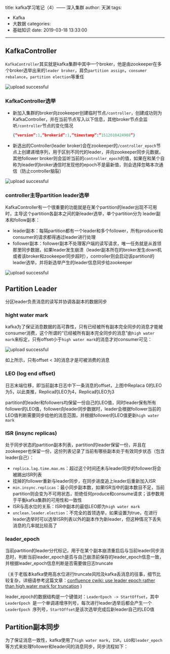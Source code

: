 title: kafka学习笔记（4）—— 深入集群
author: 天渊
tags:
  - Kafka
  - 大数据
categories:
  - 基础知识
date: 2019-03-18 13:33:00
---
## KafkaController

`KafkaController`其实就是kafka集群中其中一个broker，他是由zookeeper在多个broker选举出来的`leader broker`，肩负`partition assign`，`consumer rebalance`，`partition election`等重任 <!--more-->

![upload successful](\blog\images\pasted-26.png)

### KafkaController选举

- 新加入集群的broker向zookeeper创建临时节点`/controller`，创建成功则为KafkaController，并在当前节点写入以下信息，其他broker节点会监听`/controller`节点的变化情况

  ```json
  {“version”:1,”brokerid”:1,”timestamp”:”1512018424988”}
  ```

- 新选出的Controller(leader broker)会在zookeeper的`/controller_epoch`节点上创建递增序列，用于区别不同代的leader，并向zookeeper同步元数据，其他follower broker则会监听当前的`controller_epoch`的值，如果在和某个自称为leader的broker通信时发现他的epoch不是最新值，则会选择忽略本次通信（防止controller脑裂）

![upload successful](\blog\images\pasted-27.png)

### controller主导partition leader选举

KafkaController有一个很重要的功能就是在某个partition的leader出现不可用时，主导这个partition各副本之间的新leader选举，单个partition分为 leader副本和follow副本：

- leader副本：每隔partition都有一个leader和多个follower，所有producer和consumer的请求都得通过leader进行处理
- follower副本：follower副本不处理客户端的读写请求，唯一任务就是从首领那里同步数据，如果leader发生崩溃（leader副本所在的broker发生down机或者该broker和zookeeper同步超时），controller则会启动该partition的leader选举，并将新选举产生的leader信息同步给zookeeper

![upload successful](\blog\images\pasted-28.png)

## Partition Leader

分区leader负责消息的读写并协调各副本的数据同步

### hight water mark

kafka为了保证消息数据的高可靠性，只有已经被所有副本完全同步的消息才能被consumer消费，这个所谓的“已经被所有副本完全同步的消息”由`high water mark`来标定，只有offset小于`high water mark`的消息才对consumer可见：

![upload successful](\blog\images\pasted-29.png)

如上所示，只有offset < 3的消息才是可被消费的消息

### LEO (log end offset)

日志末端位移，即当前副本日志中下一条消息的offset，上图中Replaca 0的LEO为5，以此类推，Replica的LEO为4，Replica的LEO为3

partition的leader和followers均保留一份自己的LEO值，同时leader保有所有follower的LEO值，follower向leader同步数据时，leader会根据follower当前的LEO值判断需要同步给他的消息范围，并根据follower的LEO值更新`high water mark`

### ISR (insync replicas)

处于同步状态的partition副本列表，partition的leader保留一份，并且在zookeeper也保留一份，这份列表记录了当前有哪些副本处于有效同步状态（包含leader自己）：

- `replica.lag.time.max.ms`：超过这个时间还未与leader同步的follower将会被踢出ISR列表
- 挂掉的follower重新与leader同步，在同步进度追上leader后重新加入ISR
- `min.insync.replicas`：最小同步副本数，如果ISR当中的副本数目不足，当前partition则会变为不可用状态，拒绝任何produce和consume请求；该参数用于平衡kafka集群的可用性和一致性
- ISR与高水位的关系：ISR中副本的最低LEO即为`high water mark`
- `unclean.leader.election`：不完全的首领选举，如果设置为true，在进行leader选举时可以选举ISR列表以外的副本作为新leader，但这种情况下丢失消息的几率就比较高了

### leader_epoch

当前partition的leader分代标记，用于在某个副本崩溃重启后与当前leader同步消息时，判断当前leader_epoch是否与自己崩溃前保存的leader_epoch信息一致，并根据leader_epoch信息判断是否需要做日志truncate

（关于老版本kafka使用高水位进行truncate风险及kafka丢消息的往事，细节比较复杂，详细请参考这篇文章：[confluence cwiki: use leader epoch rather than high water mark for truncation](https://cwiki.apache.org/confluence/display/KAFKA/KIP-101+-+Alter+Replication+Protocol+to+use+Leader+Epoch+rather+than+High+Watermark+for+Truncation) )

leader_epoch的数据结构是一个键值对：`LeaderEpoch -> StartOffset`，其中`LeaderEpoch `是一个单调递增序列号，每次进行leader选举后都会产生一个`LeaderEpoch `序列号，`StartOffset`是该次选举完成后新leader自己的LEO值

## Partition副本同步

为了保证消息一致性，kafka使用了`high water mark`，`ISR`，`LEO`和`leader_epoch`等方式来处理follower和leader间的消息同步，同步流程如下：













